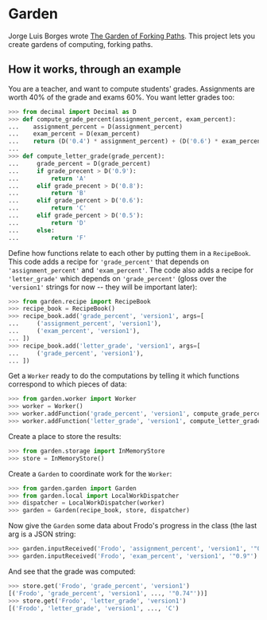 Garden
======

Jorge Luis Borges wrote
[The Garden of Forking Paths](http://www.coldbacon.com/writing/borges-garden.html).
This project lets you create gardens of computing, forking paths.


How it works, through an example
--------------------------------

You are a teacher, and want to compute students' grades.  Assignments are worth
40% of the grade and exams 60%.  You want letter grades too:

```python
>>> from decimal import Decimal as D
>>> def compute_grade_percent(assignment_percent, exam_percent):
...    assignment_percent = D(assignment_percent)
...    exam_percent = D(exam_percent)
...    return (D('0.4') * assignment_percent) + (D('0.6') * exam_percent)
...
>>> def compute_letter_grade(grade_percent):
...     grade_percent = D(grade_percent)
...     if grade_precent > D('0.9'):
...         return 'A'
...     elif grade_precent > D('0.8'):
...         return 'B'
...     elif grade_percent > D('0.6'):
...         return 'C'
...     elif grade_percent > D('0.5'):
...         return 'D'
...     else:
...         return 'F'
```

Define how functions relate to each other by putting them in a `RecipeBook`.
This code adds a recipe for `'grade_percent'` that depends on
`'assignment_percent'` and `'exam_percent'`.  The code also adds a recipe for
`'letter_grade'` which depends on `'grade_percent'` (gloss over the `'version1'`
strings for now -- they will be important later):

```python
>>> from garden.recipe import RecipeBook
>>> recipe_book = RecipeBook()
>>> recipe_book.add('grade_percent', 'version1', args=[
...     ('assignment_percent', 'version1'),
...     ('exam_percent', 'version1'),
... ])
>>> recipe_book.add('letter_grade', 'version1', args=[
...     ('grade_percent', 'version1'),
... ])
```


Get a `Worker` ready to do the computations by telling it which functions
correspond to which pieces of data:

```python
>>> from garden.worker import Worker
>>> worker = Worker()
>>> worker.addFunction('grade_percent', 'version1', compute_grade_percent)
>>> worker.addFunction('letter_grade', 'version1', compute_letter_grade)
```

Create a place to store the results:

```python
>>> from garden.storage import InMemoryStore
>>> store = InMemoryStore()
```

Create a `Garden` to coordinate work for the `Worker`:

```python
>>> from garden.garden import Garden
>>> from garden.local import LocalWorkDispatcher
>>> dispatcher = LocalWorkDispatcher(worker)
>>> garden = Garden(recipe_book, store, dispatcher)
```

Now give the `Garden` some data about Frodo's progress in the class (the last
arg is a JSON string:

```python
>>> garden.inputReceived('Frodo', 'assignment_percent', 'version1', '"0.5"')
>>> garden.inputReceived('Frodo', 'exam_percent', 'version1', '"0.9"')
```

And see that the grade was computed:

```python
>>> store.get('Frodo', 'grade_percent', 'version1')
[('Frodo', 'grade_percent', 'version1', ..., '"0.74"'))]
>>> store.get('Frodo', 'letter_grade', 'version1')
[('Frodo', 'letter_grade', 'version1', ..., 'C')
```
